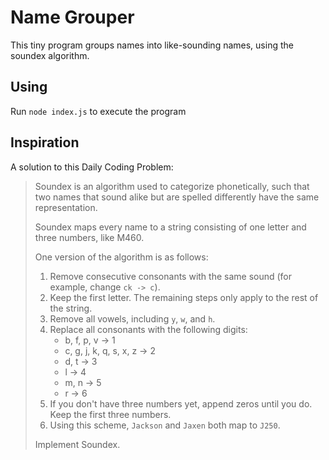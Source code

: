 # Name Grouper

This tiny program groups names into like-sounding names, using the soundex algorithm.

## Using

Run `node index.js` to execute the program

## Inspiration

A solution to this Daily Coding Problem:

> Soundex is an algorithm used to categorize phonetically, such that two names that sound alike but are spelled differently have the same representation.
>
> Soundex maps every name to a string consisting of one letter and three numbers, like M460.
>
> One version of the algorithm is as follows:
>
> 1. Remove consecutive consonants with the same sound (for example, change `ck -> c`).
> 2. Keep the first letter. The remaining steps only apply to the rest of the string.
> 3. Remove all vowels, including `y`, `w`, and `h`.
> 4. Replace all consonants with the following digits:
>    * b, f, p, v → 1
>    * c, g, j, k, q, s, x, z → 2
>    * d, t → 3
>    * l → 4
>    * m, n → 5
>    * r → 6
> 5. If you don't have three numbers yet, append zeros until you do. Keep the first three numbers.
> 6. Using this scheme, `Jackson` and `Jaxen` both map to `J250`.
>
> Implement Soundex.
